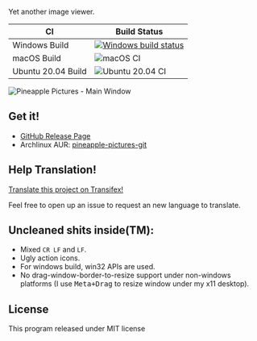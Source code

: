 Yet another image viewer.

|CI|Build Status|
|---|---|
|Windows Build|[![Windows build status](https://ci.appveyor.com/api/projects/status/dbd8clww3cit6oa0/branch/master?svg=true)](https://ci.appveyor.com/project/BLumia/pineapplepictures/branch/master)|
|macOS Build|![macOS CI](https://github.com/BLumia/PineapplePictures/workflows/macOS%20CI/badge.svg)|
|Ubuntu 20.04 Build|![Ubuntu 20.04 CI](https://github.com/BLumia/PineapplePictures/workflows/Ubuntu%2020.04%20CI/badge.svg)|

![Pineapple Pictures - Main Window](https://repository-images.githubusercontent.com/211888654/21fb6300-269f-11ea-8e85-953e5d57da44)

## Get it!

 - [GitHub Release Page](https://github.com/BLumia/PineapplePictures/releases)
 - Archlinux AUR: [pineapple-pictures-git](https://aur.archlinux.org/packages/pineapple-pictures-git/)

## Help Translation!

[Translate this project on Transifex!](https://www.transifex.com/blumia/pineapple-pictures/)

Feel free to open up an issue to request an new language to translate.

## Uncleaned shits inside(TM):

 - Mixed `CR LF` and `LF`.
 - Ugly action icons.
 - For windows build, win32 APIs are used.
 - No drag-window-border-to-resize support under non-windows platforms (I use <kbd>Meta+Drag</kbd> to resize window under my x11 desktop).

## License

This program released under MIT license
